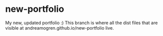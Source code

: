 # new-portfolio
My new, updated portfolio :) This branch is where all the dist files that are visible at andreamogren.github.io/new-portfolio live. 

